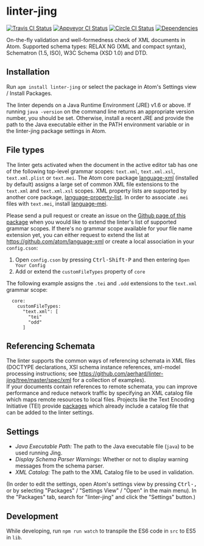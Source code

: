 # linter-jing

[![Travis CI Status](https://travis-ci.org/aerhard/linter-jing.svg?branch=master)](https://travis-ci.org/aerhard/linter-jing)
[![Appveyor CI Status](https://ci.appveyor.com/api/projects/status/github/aerhard/linter-jing?branch=master&svg=true)](https://ci.appveyor.com/project/aerhard/linter-jing)
[![Circle CI Status](https://circleci.com/gh/aerhard/linter-jing/tree/master.svg?style=shield&circle-token=93c48cdbcad41ba1b7cd08f231286b94b195de53)](https://circleci.com/gh/aerhard/linter-jing)
[![Dependencies](https://david-dm.org/aerhard/linter-jing.svg)](https://david-dm.org/aerhard/linter-jing)

On-the-fly validation and well-formedness check of XML documents in Atom. Supported schema types: RELAX NG (XML and compact syntax), Schematron (1.5, ISO), W3C Schema (XSD 1.0) and DTD.

## Installation

Run `apm install linter-jing` or select the package in Atom's Settings view / Install Packages.

The linter depends on a Java Runtime Environment (JRE) v1.6 or above. If running `java -version` on the command line returns an appropriate version number, you should be set. Otherwise, install a recent JRE and provide the path to the Java executable either in the PATH environment variable or in the linter-jing package settings in Atom.

## File types

The linter gets activated when the document in the active editor tab has one of the following top-level grammar scopes: `text.xml`, `text.xml.xsl`, `text.xml.plist` or `text.mei`. The Atom core package [language-xml](https://atom.io/packages/language-xml) (installed by default) assigns a large set of common XML file extensions to the `text.xml` and `text.xml.xsl` scopes. XML property lists are supported by another core package, [language-property-list](https://atom.io/packages/language-property-list). In order to associate `.mei` files with `text.mei`, install [language-mei](https://atom.io/packages/language-xml).

Please send a pull request or create an issue on the [Github page of this package](https://github.com/aerhard/linter-jing) when you would like to extend the linter's list of supported grammar scopes. If there's no grammar scope available for your file name extension yet, you can either request to extend the list at https://github.com/atom/language-xml or create a local association in your `config.cson`:

1. Open `config.cson` by pressing <kbd>Ctrl-Shift-P</kbd> and then entering `Open Your Config`
2. Add or extend the `customFileTypes` property of `core`

The following example assigns the `.tei` and `.odd` extensions to the `text.xml` grammar scope:  

```
  core:
    customFileTypes:
      "text.xml": [
        "tei"
        "odd"
      ]
```

## Referencing Schemata

The linter supports the common ways of referencing schemata in XML files (DOCTYPE declarations, XSI schema instance references, xml-model processing instructions; see  https://github.com/aerhard/linter-jing/tree/master/spec/xml for a collection of examples).   
If your documents contain references to remote schemata, you can improve performance and reduce network traffic by specifying an XML catalog file which maps remote resources to local files. Projects like the Text Encoding Initiative (TEI) provide [packages](https://sourceforge.net/projects/tei/files/TEI-P5-all/) which already include a catalog file that can be added to the linter settings.

## Settings

* *Java Executable Path:* The path to the Java executable file (`java`) to be used running Jing.
* *Display Schema Parser Warnings:* Whether or not to display warning messages from the schema parser.
* *XML Catalog:* The path to the XML Catalog file to be used in validation.

(In order to edit the settings, open Atom's settings view by pressing <kbd>Ctrl-,</kbd> or by selecting "Packages" / "Settings View" / "Open" in the main menu). In the "Packages" tab, search for "linter-jing" and click the "Settings" button.)

## Development

While developing, run `npm run watch` to transpile the ES6 code in `src` to ES5 in `lib`.
